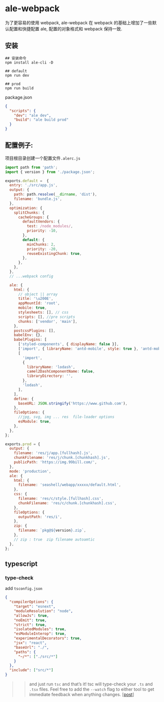 # ale-webpack

为了更容易的使用 webpack, ale-webpack 在 webpack 的基础上增加了一些默认配置和快捷配置 ale, 配置的对象格式和 webpack 保持一致.

## 安装

```
## 安装命令
npm install ale-cli -D

## default
npm run dev

## prod
npm run build

```

package.json

```json
{
  "scripts": {
    "dev": "ale dev",
    "build": "ale build prod"
  }
}
```

## 配置例子:

项目根目录创建一个配置文件`.alerc.js`

```javascript
import path from 'path';
import { version } from './package.json';

exports.default =  {
  entry: './src/app.js',
  output: {
    path: path.resolve(__dirname, 'dist'),
    filename: 'bundle.js',
  },
  optimization: {
    splitChunks: {
      cacheGroups: {
        defaultVendors: {
          test: /node_modules/,
          priority: -10,
        },
        default: {
          minChunks: 2,
          priority: -20,
          reuseExistingChunk: true,
        },
      },
    },
  },
  // ...webpack config

  ale: {
    html: {
      // object || array
      title: '\u200E',
      appMountId: 'root',
      mobile: true,
      stylesheets: [], // css
      scripts: [], //pre scripts
      chunks: ['vendor', 'main'],
    },
    postcssPlugins: [],
    babelEnv: {},
    babelPlugins: [
      ['styled-components', { displayName: false }],
      ['import', { libraryName: 'antd-mobile', style: true }, 'antd-mobile'],
      [
        'import',
        {
          libraryName: 'lodash',
          camel2DashComponentName: false,
          libraryDirectory: '',
        },
        'lodash',
      ],
    ],
    define: {
      baseURL: JSON.stringify('https://www.github.com'),
    },
    fileOptions: {
      //jpg, svg, img ... res  file-loader options
      esModule: true,
    },
  },
};

exports.prod = {
  output: {
    filename: 'res/j/app.[fullhash].js',
    chunkFilename: 'res/j/chunk.[chunkhash].js',
    publicPath: 'https://img.99bill.com/',
  },
  mode: 'production',
  ale: {
    html: {
      filename: 'seashell/webapp/xxxxx/default.html',
    },
    css: {
      filename: 'res/c/style.[fullhash].css',
      chunkFilename: 'res/c/chunk.[chunkhash].css',
    },
    fileOptions: {
      outputPath: 'res/i',
    },
    zip: {
      filename: `pkg@${version}.zip`,
    },
    // zip : true  zip filename autoamtic
  },
};
```

## typescript

### type-check

add `tsconfig.json`

```json
{
  "compilerOptions": {
    "target": "esnext",
    "moduleResolution": "node",
    "allowJs": true,
    "noEmit": true,
    "strict": true,
    "isolatedModules": true,
    "esModuleInterop": true,
    "experimentalDecorators": true,
    "jsx": "react",
    "baseUrl": "./",
    "paths": {
      "~/*": ["./src/*"]
    }
  },
  "include": ["src/*"]
}
```

> > and just run `tsc` and that’s it! tsc will type-check your `.ts` and `.tsx` files.
> > Feel free to add the `--watch` flag to either tool to get immediate feedback when anything changes. [[post](https://devblogs.microsoft.com/typescript/typescript-and-babel-7/)]
